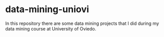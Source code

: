 # data-mining-uniovi
 In this repository there are some data mining projects that I did during my data mining course at University of Oviedo.
